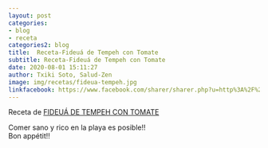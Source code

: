 ```yaml
---
layout: post
categories:
- blog
- receta
categories2: blog
title:  Receta-Fideuá de Tempeh con Tomate
subtitle: Receta-Fideuá de Tempeh con Tomate
date: 2020-08-01 15:11:27
author: Txiki Soto, Salud-Zen
image: img/recetas/fideua-tempeh.jpg
linkfacebook: https://www.facebook.com/sharer/sharer.php?u=http%3A%2F%2Fwww.salud-zen.com%2Fblog%2Freceta%2F2020%2F08%2F01%2Freceta-fideua-tempeh.html&amp;src=sdkpreparse
---
```

Receta de [FIDEUÁ DE TEMPEH CON TOMATE][receta]  

Comer sano y rico en la playa es posible!!  
Bon appétit!!  

[receta]: {{site.url}}{{site.baseurl}}/principal/2020/08/01/fideua-tempeh.html
